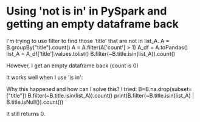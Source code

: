 
# Using 'not is in' in PySpark and getting an empty dataframe back

I'm trying to use filter to find those 'title' that are not in list_A.
A = B.groupBy("title").count()
A = A.filter(A['count'] > 1)
A_df = A.toPandas()
list_A = A_df['title'].values.tolist()
B.filter(~B.title.isin(list_A)).count()

However, I get an empty dataframe back (count is 0)

It works well when I use 'is in':

Why this happened and how can I solve this?
I tried:
B=B.na.drop(subset=["title"])
B.filter(~B.title.isin(list_A)).count()
print(B.filter(~B.title.isin(list_A) | B.title.isNull()).count())

It still returns 0.

        